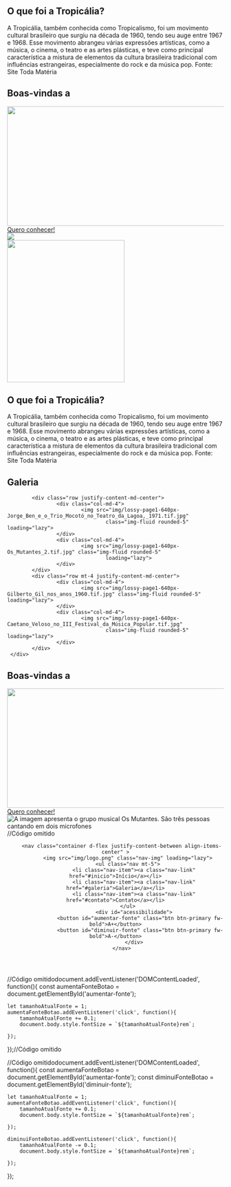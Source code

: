 <section id="tropicalia" class="my-5 pt-6 secao-tropicalia">
        <div class="container d-flex align-items-center">
                <div class="col-5">
                        <h2>O que foi a Tropicália?</h2>
                        <p class="p-2">A Tropicália, também conhecida como Tropicalismo, foi um movimento cultural
                                brasileiro que surgiu na década de 1960, tendo seu auge entre 1967 e 1968. Esse movimento
                                abrangeu várias expressões artísticas, como a música, o cinema, o teatro e as artes plásticas, e
                                teve como principal característica a mistura de elementos da cultura brasileira tradicional com
                                influências estrangeiras, especialmente do rock e da música pop. Fonte: Site Toda Matéria</p>
                </div>
        </div>
</section>
<section id="inicio" class="my-5">
    <div class="inicio-fundo d-flex justify-content-between align-items-center">
            <div class="esquerda-conteudo">
                    <h1 class="display-4 text-white fst-italic fw-bold">Boas-vindas a</h1>
                    <img src="img/logo-2.png" class="mb-3" width="563"
                            height="278" loading="lazy">
                    <a href="#tropicalia"
                            class="btn btn-primary btn-lg botao-inicio fw-semibold">Quero conhecer!</a>
            </div>
            <img src="img/lossy-page1-640px-Os_Mutantes.tif (1).png" class="img-fluid img-inicio">
        </div>
</section><section id="tropicalia" class="my-5 pt-6 secao-tropicalia">
    <div class="container d-flex align-items-center">
            <div class="col-4 d-flex justify-content-center">
                    <img src="img/image (1).png" class="rounded-pill" alt="" width="273" height="331" loading="lazy">
            </div>
            <div class="col-5">
                    <h2>O que foi a Tropicália?</h2>
                    <p class="p-2">A Tropicália, também conhecida como Tropicalismo, foi um movimento cultural
                            brasileiro que surgiu na década de 1960, tendo seu auge entre 1967 e 1968. Esse movimento
                            abrangeu várias expressões artísticas, como a música, o cinema, o teatro e as artes plásticas, e
                            teve como principal característica a mistura de elementos da cultura brasileira tradicional com
                            influências estrangeiras, especialmente do rock e da música pop. Fonte: Site Toda Matéria</p>
            </div>
    </div>
</section>

<section id="galeria">
    <h2 class="text-center pt-5">Galeria</h2>
    <div class="container p-3 mt-3 fundo-galeria">

            <div class="row justify-content-md-center">
                    <div class="col-md-4">
                            <img src="img/lossy-page1-640px-Jorge_Ben_e_o_Trio_Mocotó_no_Teatro_da_Lagoa,_1971.tif.jpg"
                                    class="img-fluid rounded-5" loading="lazy">
                    </div>
                    <div class="col-md-4">
                            <img src="img/lossy-page1-640px-Os_Mutantes_2.tif.jpg" class="img-fluid rounded-5"
                                    loading="lazy">
                    </div>
            </div>
            <div class="row mt-4 justify-content-md-center">
                    <div class="col-md-4">
                            <img src="img/lossy-page1-640px-Gilberto_Gil_nos_anos_1960.tif.jpg" class="img-fluid rounded-5" loading="lazy">
                    </div>
                    <div class="col-md-4">
                            <img src="img/lossy-page1-640px-Caetano_Veloso_no_III_Festival_da_Música_Popular.tif.jpg"
                                    class="img-fluid rounded-5" loading="lazy">
                    </div>
            </div>
     </div>
</section><section id="inicio" class="my-5">
    <div class="inicio-fundo d-flex justify-content-between align-items-center">
            <div class="esquerda-conteudo">
                    <h1 class="display-4 text-white fst-italic fw-bold">Boas-vindas a</h1>
                    <img src="img/logo-2.png" class="mb-3" width="563" height="278" loading="lazy">
                    <a href="#tropicalia" class="btn btn-primary btn-lg botao-inicio fw-semibold">Quero conhecer!</a>
            </div>
            <img src="img/lossy-page1-640px-Os_Mutantes.tif (1).png" alt="A imagem apresenta o grupo musical Os Mutantes. São três pessoas cantando em dois microfones" title="Os Mutantes - CC0 Domínio Público / Acervo Arquivo Nacional" class="img-fluid img-inicio">
    </div>
</section>//Código omitido

<body>
    <header class=" p-5">
        
        <nav class="container d-flex justify-content-between align-items-center" >
            <img src="img/logo.png" class="nav-img" loading="lazy">
            <ul class="nav mt-5">
                <li class="nav-item"><a class="nav-link" href="#inicio">Início</a></li>
                <li class="nav-item"><a class="nav-link" href="#galeria">Galeria</a></li>
                <li class="nav-item"><a class="nav-link" href="#contato">Contato</a></li>
            </ul>
                <div id="acessibilidade">
                    <button id="aumentar-fonte" class="btn btn-primary fw-bold">A+</button>
                    <button id="diminuir-fonte" class="btn btn-primary fw-bold">A-</button>
                </div>
        </nav>
</header>

//Código omitidodocument.addEventListener('DOMContentLoaded', function(){
    const aumentaFonteBotao = document.getElementById('aumentar-fonte');

    let tamanhoAtualFonte = 1;
    aumentaFonteBotao.addEventListener('click', function(){
        tamanhoAtualFonte += 0.1;
        document.body.style.fontSize = `${tamanhoAtualFonte}rem`;

    });
});//Código omitido

<script src="script.js"></script>

//Código omitidodocument.addEventListener('DOMContentLoaded', function(){
    const aumentaFonteBotao = document.getElementById('aumentar-fonte');
    const diminuiFonteBotao = document.getElementById('diminuir-fonte');

    let tamanhoAtualFonte = 1;
    aumentaFonteBotao.addEventListener('click', function(){
        tamanhoAtualFonte += 0.1;
        document.body.style.fontSize = `${tamanhoAtualFonte}rem`;

    });

    diminuiFonteBotao.addEventListener('click', function(){
        tamanhoAtualFonte -= 0.1;
        document.body.style.fontSize = `${tamanhoAtualFonte}rem`;

    });

});
